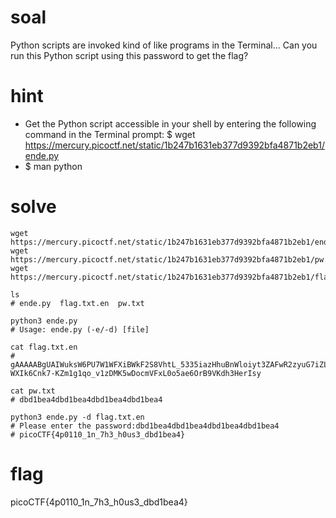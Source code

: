 # soal
Python scripts are invoked kind of like programs in the Terminal... Can you run this Python script using this password to get the flag?

# hint
- Get the Python script accessible in your shell by entering the following command in the Terminal prompt: $ wget https://mercury.picoctf.net/static/1b247b1631eb377d9392bfa4871b2eb1/ende.py
- $ man python

# solve
```
wget https://mercury.picoctf.net/static/1b247b1631eb377d9392bfa4871b2eb1/ende.py
wget https://mercury.picoctf.net/static/1b247b1631eb377d9392bfa4871b2eb1/pw.txt
wget https://mercury.picoctf.net/static/1b247b1631eb377d9392bfa4871b2eb1/flag.txt.en

ls
# ende.py  flag.txt.en  pw.txt

python3 ende.py
# Usage: ende.py (-e/-d) [file]

cat flag.txt.en
# gAAAAABgUAIWuksW6PU7W1WFXiBWkF2S8VhtL_5335iazHhuBnWloiyt3ZAFwR2zyuG7iZLSVPaQIZLTxgo-WXIk6Cnk7-KZm1g1qo_v1zDMK5wDocmVFxL0o5ae6OrB9VKdh3HerIsy

cat pw.txt
# dbd1bea4dbd1bea4dbd1bea4dbd1bea4

python3 ende.py -d flag.txt.en
# Please enter the password:dbd1bea4dbd1bea4dbd1bea4dbd1bea4
# picoCTF{4p0110_1n_7h3_h0us3_dbd1bea4}
```

# flag
picoCTF{4p0110_1n_7h3_h0us3_dbd1bea4}